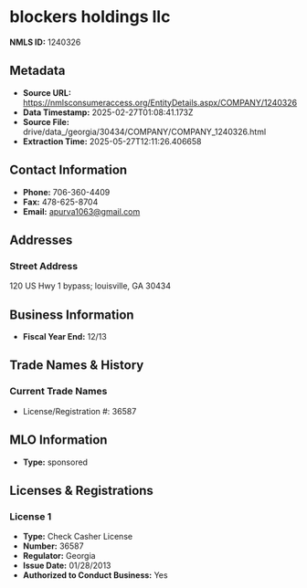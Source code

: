 # blockers holdings llc

**NMLS ID:** 1240326

## Metadata
- **Source URL:** https://nmlsconsumeraccess.org/EntityDetails.aspx/COMPANY/1240326
- **Data Timestamp:** 2025-02-27T01:08:41.173Z
- **Source File:** drive/data_/georgia/30434/COMPANY/COMPANY_1240326.html
- **Extraction Time:** 2025-05-27T12:11:26.406658

## Contact Information
- **Phone:** 706-360-4409
- **Fax:** 478-625-8704
- **Email:** apurva1063@gmail.com

## Addresses
### Street Address
120 US Hwy 1 bypass; louisville, GA 30434

## Business Information
- **Fiscal Year End:** 12/13

## Trade Names & History
### Current Trade Names
- License/Registration #: 36587

## MLO Information
- **Type:** sponsored

## Licenses & Registrations

### License 1
- **Type:** Check Casher License
- **Number:** 36587
- **Regulator:** Georgia
- **Issue Date:** 01/28/2013
- **Authorized to Conduct Business:** Yes
